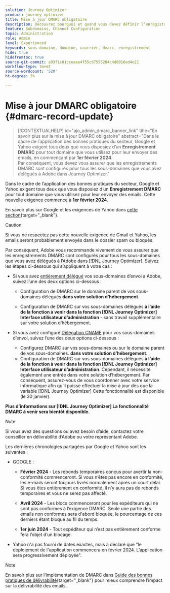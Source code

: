 ```yaml
---
solution: Journey Optimizer
product: journey optimizer
title: Mise à jour DMARC obligatoire
description: Découvrez pourquoi et quand vous devez définir l’enregistrement DMARC dans Journey Optimizer
feature: Subdomains, Channel Configuration
topic: Administration
role: Admin
level: Experienced
keywords: sous-domaine, domaine, courrier, dmarc, enregistrement
hide: true
hidefromtoc: true
source-git-commit: a93f1c81cceaee4f55cd7555284c4d8016ed4e21
workflow-type: tm+mt
source-wordcount: '520'
ht-degree: 3%

---
```


# Mise à jour DMARC obligatoire {#dmarc-record-update}

>[!CONTEXTUALHELP]
>id="ajo_admin_dmarc_banner_link"
>title="En savoir plus sur la mise à jour DMARC obligatoire"
>abstract="Dans le cadre de l’application des bonnes pratiques du secteur, Google et Yahoo exigent tous deux que vous disposiez d’un **Enregistrement DMARC** pour tout domaine que vous utilisez pour leur envoyer des emails, en commençant par **1er février 2024**. <br>Par conséquent, vous devez vous assurer que les enregistrements DMARC sont configurés pour tous les sous-domaines que vous avez délégués à Adobe dans Journey Optimizer."

Dans le cadre de l’application des bonnes pratiques du secteur, Google et Yahoo exigent tous deux que vous disposiez d’un **Enregistrement DMARC** pour tout domaine que vous utilisez pour leur envoyer des emails. Cette nouvelle exigence commence à **1er février 2024**.

En savoir plus sur Google et les exigences de Yahoo dans [cette section](https://experienceleague.adobe.com/docs/deliverability-learn/deliverability-best-practice-guide/additional-resources/guidance-around-changes-to-google-and-yahoo.html?lang=en#dmarc%3A){target="_blank"}.

>[!CAUTION]
>
>Si vous ne respectez pas cette nouvelle exigence de Gmail et Yahoo, les emails seront probablement envoyés dans le dossier spam ou bloqués.

Par conséquent, Adobe vous recommande vivement de vous assurer que les enregistrements DMARC sont configurés pour tous les sous-domaines que vous avez délégués à l’Adobe dans [!DNL Journey Optimizer]. Suivez les étapes ci-dessous qui s’appliquent à votre cas :

<!--
* Set up DMARC on your subdomains, or on the parent domain of your subdomains, **in your hosting solution**. You can do it as of now.

* Set up DMARC on your delegated subdomains **using the upcoming feature in the [!DNL Journey Optimizer] administration UI** - with no extra work on your hosting solution. This feature will be available on January 30, 2024.

    >[!CAUTION]
    >
    >If you have set up [CNAME delegation](delegate-subdomain.md#cname-subdomain-delegation) for your sending subdomains, it will also require some entry into your hosting solution. Make sure you coordinate with your IT department so that they can perform the update as soon as the [!DNL Journey Optimizer] feature is available (on January 30, 2024). (and be ready on February 1st, 2024)

    More details on the [!DNL Journey Optimizer] DMARC upcoming feature will come soon.
-->

* Si vous avez [entièrement délégué](delegate-subdomain.md#full-subdomain-delegation) vos sous-domaines d’envoi à Adobe, suivez l’une des deux options ci-dessous :

   * Configuration de DMARC sur le domaine parent de vos sous-domaines délégués **dans votre solution d’hébergement**.

   * Configuration de DMARC sur vos sous-domaines délégués **à l’aide de la fonction à venir dans la fonction [!DNL Journey Optimizer] Interface utilisateur d’administration** - sans travail supplémentaire sur votre solution d’hébergement.

* Si vous avez configuré [Délégation CNAME](delegate-subdomain.md#cname-subdomain-delegation) pour vos sous-domaines d’envoi, suivez l’une des deux options ci-dessous :
   * Configurez DMARC sur vos sous-domaines ou sur le domaine parent de vos sous-domaines. **dans votre solution d’hébergement**.
   * Configuration de DMARC sur vos sous-domaines délégués **à l’aide de la fonction à venir dans la fonction [!DNL Journey Optimizer] Interface utilisateur d’administration**. Cependant, il nécessite également une entrée dans votre solution d’hébergement. Par conséquent, assurez-vous de vous coordonner avec votre service informatique afin qu’il puisse effectuer la mise à jour dès que la variable [!DNL Journey Optimizer] Cette fonctionnalité est disponible (le 30 janvier). <!--and be ready on February 1st, 2024-->

**Plus d’informations sur [!DNL Journey Optimizer] La fonctionnalité DMARC à venir sera bientôt disponible.**

>[!NOTE]
>
>Si vous avez des questions ou avez besoin d’aide, contactez votre conseiller en délivrabilité d’Adobe ou votre représentant Adobe.

Les dernières chronologies partagées par Google et Yahoo sont les suivantes :

* GOOGLE :

   * **Février 2024** - Les rebonds temporaires conçus pour avertir la non-conformité commenceront. Si vous n’êtes pas encore en conformité, les e-mails seront toujours livrés normalement après un court délai. Si vous êtes entièrement en conformité, il n’y aura pas de rebonds temporaires et vous ne serez pas affecté.

   * **Avril 2024** - Les blocs commenceront pour les expéditeurs qui ne sont pas conformes à l’exigence DMARC. Seule une partie des emails non conformes sera d&#39;abord bloquée, le pourcentage de ces derniers étant bloqué au fil du temps.

   * **1er juin 2024** - Tout expéditeur qui n’est pas entièrement conforme fera l’objet d’un blocage.

* Yahoo n&#39;a pas fourni de dates exactes, mais a déclaré que &quot;le déploiement de l&#39;application commencera en février 2024. L’application sera progressivement déployée&quot;.

>[!NOTE]
>
>En savoir plus sur l’implémentation de DMARC dans [Guide des bonnes pratiques de délivrabilité](https://experienceleague.adobe.com/docs/deliverability-learn/deliverability-best-practice-guide/additional-resources/technotes/implement-dmarc.html#about){target="_blank"} pour mieux comprendre l’impact sur la délivrabilité des emails.
